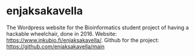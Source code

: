 # enjaksakavella

The Wordpress website for the Bioinformatics student project of having a hackable wheelchair, done in 2016. Website: https://www.inkubio.fi/enjaksakavella/. Github for the project: https://github.com/enjaksakavella/main

